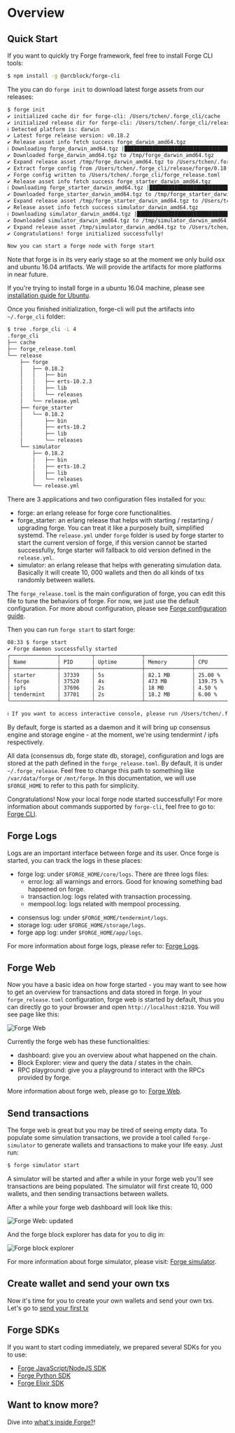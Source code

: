 # Overview


## Quick Start

If you want to quickly try Forge framework, feel free to install Forge CLI tools:

```bash
$ npm install -g @arcblock/forge-cli
```

The you can do `forge init` to download latest forge assets from our releases:

```bash
$ forge init
✔ initialized cache dir for forge-cli: /Users/tchen/.forge_cli/cache
✔ initialized release dir for forge-cli: /Users/tchen/.forge_cli/release
ℹ Detected platform is: darwin
✔ Latest forge release version: v0.18.2
✔ Release asset info fetch success forge_darwin_amd64.tgz
ℹ Downloading forge_darwin_amd64.tgz |████████████████████████████████████████ 100% || 88.17/88.17 MB
✔ Downloaded forge_darwin_amd64.tgz to /tmp/forge_darwin_amd64.tgz
✔ Expand release asset /tmp/forge_darwin_amd64.tgz to /Users/tchen/.forge_cli/release/forge/0.18.2
✔ Extract forge config from /Users/tchen/.forge_cli/release/forge/0.18.2/lib/forge_sdk-0.17.0/priv/forge_release.toml
✔ Forge config written to /Users/tchen/.forge_cli/forge_release.toml
✔ Release asset info fetch success forge_starter_darwin_amd64.tgz
ℹ Downloading forge_starter_darwin_amd64.tgz |████████████████████████████████████████ 100% || 12.19/12.19 MB
✔ Downloaded forge_starter_darwin_amd64.tgz to /tmp/forge_starter_darwin_amd64.tgz
✔ Expand release asset /tmp/forge_starter_darwin_amd64.tgz to /Users/tchen/.forge_cli/release/forge_starter/0.18.2
✔ Release asset info fetch success simulator_darwin_amd64.tgz
ℹ Downloading simulator_darwin_amd64.tgz |████████████████████████████████████████ 100% || 18.81/18.81 MB
✔ Downloaded simulator_darwin_amd64.tgz to /tmp/simulator_darwin_amd64.tgz
✔ Expand release asset /tmp/simulator_darwin_amd64.tgz to /Users/tchen/.forge_cli/release/simulator/0.18.2
✔ Congratulations! forge initialized successfully!

Now you can start a forge node with forge start
```

Note that forge is in its very early stage so at the moment we only build osx and ubuntu 16.04 artifacts. We will provide the artifacts for more platforms in near future.

If you're trying to install forge in a ubuntu 16.04 machine, please see [installation guide for Ubuntu](../install/ubuntu.md).

Once you finished initialization, forge-cli will put the artifacts into `~/.forge_cli` folder:

```bash
$ tree .forge_cli -L 4
.forge_cli
├── cache
├── forge_release.toml
└── release
    ├── forge
    │   ├── 0.18.2
    │   │   ├── bin
    │   │   ├── erts-10.2.3
    │   │   ├── lib
    │   │   └── releases
    │   └── release.yml
    ├── forge_starter
    │   └── 0.18.2
    │       ├── bin
    │       ├── erts-10.2
    │       ├── lib
    │       └── releases
    └── simulator
        ├── 0.18.2
        │   ├── bin
        │   ├── erts-10.2
        │   ├── lib
        │   └── releases
        └── release.yml
```

There are 3 applications and two configuration files installed for you:

* forge: an erlang release for forge core functionalities.
* forge_starter: an erlang release that helps with starting / restarting / upgrading forge. You can treat it like a purposely built, simplified systemd. The `release.yml` under `forge` folder is used by forge starter to start the current version of forge, if this version cannot be started successfully, forge starter will fallback to old version defined in the `release.yml`.
* simulator: an erlang release that helps with generating simulation data. Basically it will create 10, 000 wallets and then do all kinds of txs randomly between wallets.

The `forge_release.toml` is the main configuration of forge, you can edit this file to tune the behaviors of forge. For now, we just use the default configuration. For more about configuration, please see [Forge configuration guide](../core/configuration.md).

Then you can run `forge start` to start forge:

```bash
08:33 $ forge start
✔ Forge daemon successfully started
┌───────────────┬──────────┬───────────────┬───────────────┬────────────────────┐
│ Name          │ PID      │ Uptime        │ Memory        │ CPU                │
├───────────────┼──────────┼───────────────┼───────────────┼────────────────────┤
│ starter       │ 37339    │ 5s            │ 82.1 MB       │ 25.00 %            │
│ forge         │ 37520    │ 4s            │ 473 MB        │ 139.75 %           │
│ ipfs          │ 37696    │ 2s            │ 18 MB         │ 4.50 %             │
│ tendermint    │ 37701    │ 2s            │ 18.2 MB       │ 6.00 %             │
└───────────────┴──────────┴───────────────┴───────────────┴────────────────────┘

ℹ If you want to access interactive console, please run /Users/tchen/.forge_cli/release/forge/0.18.2/bin/forge remote_console
```

By default, forge is started as a daemon and it will bring up consensus engine and storage engine - at the moment, we're using tendermint / ipfs respectively.

All data (consensus db, forge state db, storage), configuration and logs are stored at the path defined in the `forge_release.toml`. By default, it is under `~/.forge_release`. Feel free to change this path to something like `/var/data/forge` or `/mnt/forge`. In this documentation, we will use `$FORGE_HOME` to refer to this path for simplicity.

Congratulations! Now your local forge node started successfully! For more information about commands supported by `forge-cli`, feel free to go to: [Forge CLI](../tools/forge_cli.md).

## Forge Logs

Logs are an important interface between forge and its user. Once forge is started, you can track the logs in these places:

* forge log: under `$FORGE_HOME/core/logs`. There are three logs files:
  - error.log: all warnings and errors. Good for knowing something bad happened on forge.
  - transaction.log: logs related with transaction processing.
  - mempool.log: logs related with mempool processing.
- consensus log: under `$FORGE_HOME/tendermint/logs`.
- storage log: uder `$FORGE_HOME/storage/logs`.
- forge app log: under `$FORGE_HOME/app/logs`.

For more information about forge logs, please refer to: [Forge Logs](../core/log.md).

## Forge Web

Now you have a basic idea on how forge started - you may want to see how to get an overview for transactions and data stored in forge. In your `forge_release.toml` configuration, forge web is started by default, thus you can directly go to your browser and open `http://localhost:8210`. You will see page like this:

![Forge Web](../assets/images/forge_web.jpg)

Currently the forge web has these functionalities:

* dashboard: give you an overview about what happened on the chain.
* Block Explorer: view and query the data / states in the chain.
* RPC playground: give you a playground to interact with the RPCs provided by forge.

More information about forge web, please go to: [Forge Web](../tools/forge_web.md).

## Send transactions

The forge web is great but you may be tired of seeing empty data. To populate some simulation transactions, we provide a tool called `forge-simulator` to generate wallets and transactions to make your life easy. Just run:

```bash
$ forge simulator start
```

A simulator will be started and after a while in your forge web you'll see transactions are being populated. The simulator will first create 10, 000 wallets, and then sending transactions between wallets.

After a while your forge web dashboard will look like this:

![Forge Web: updated](../assets/images/forge_web1.jpg)

And the forge block explorer has data for you to dig in:

![Forge block explorer](../assets/images/forge_explorer.jpg)

For more information about forge simulator, please visit: [Forge simulator](../tools/forge_simulator.md).

## Create wallet and send your own txs

Now it's time for you to create your own wallets and send your own txs. Let's go to [send your first tx](./transaction.md)


## Forge SDKs

If you want to start coding immediately, we prepared several SDKs for you to use:

- [Forge JavaScript/NodeJS SDK](../sdk/javascript.md)
- [Forge Python SDK](../sdk/python.md)
- [Forge Elixir SDK](../sdk/elixir.md)

## Want to know more?

Dive into [what's inside Forge?](./inside-forge.md)!
